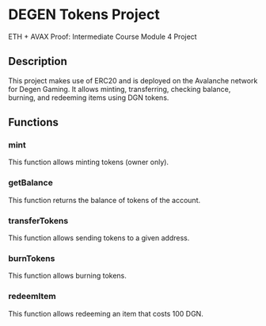 # DEGEN Tokens Project

ETH + AVAX Proof: Intermediate Course Module 4 Project

## Description

This project makes use of ERC20 and is deployed on the Avalanche network for Degen Gaming. It allows minting, transferring, checking balance, burning, and redeeming items using DGN tokens.

## Functions

### mint
This function allows minting tokens (owner only).
### getBalance
This function returns the balance of tokens of the account.
### transferTokens
This function allows sending tokens to a given address.
### burnTokens
This function allows burning tokens.
### redeemItem
This function allows redeeming an item that costs 100 DGN.
